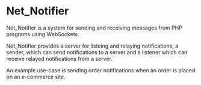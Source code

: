 Net_Notifier
============

Net_Notifier is a system for sending and receiving messages from PHP programs using WebSockets.

Net_Notifier provides a server for listeing and relaying notifications, a sender, which can send notifications to a server and a listener which can receive relayed notifications from a server.

An example use-case is sending order notifications when an order is placed on an e-commerce site. 
